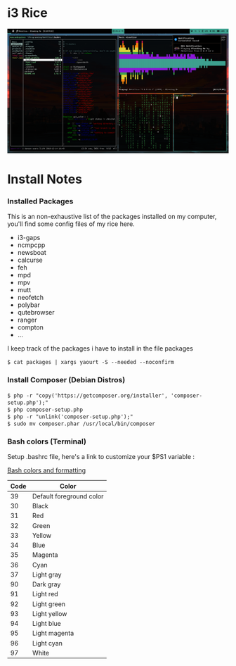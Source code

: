 # i3 Rice

![Alt](/screenshots/i3rice.png "i3 rice")

# Install Notes

### Installed Packages

This is an non-exhaustive list of the packages installed on my computer, you'll find some config files of my rice here.

* i3-gaps
* ncmpcpp
* newsboat
* calcurse
* feh
* mpd
* mpv
* mutt
* neofetch
* polybar
* qutebrowser
* ranger
* compton
* ...

I keep track of the packages i have to install in the file packages

```shell
$ cat packages | xargs yaourt -S --needed --noconfirm
```

### Install Composer (Debian Distros)

```shell
$ php -r "copy('https://getcomposer.org/installer', 'composer-setup.php');"
$ php composer-setup.php
$ php -r "unlink('composer-setup.php');"
$ sudo mv composer.phar /usr/local/bin/composer
```
### Bash colors (Terminal)

Setup .bashrc file, here's a link to customize your $PS1 variable :

[Bash colors and formatting](http://misc.flogisoft.com/bash/tip_colors_and_formatting)

| Code | Color                    |
|------|--------------------------|
| 39   | Default foreground color |
| 30   | Black                    |
| 31   | Red                      |
| 32   | Green                    |
| 33   | Yellow                   |
| 34   | Blue                     |
| 35   | Magenta                  |
| 36   | Cyan                     |
| 37   | Light gray               |
| 90   | Dark gray                |
| 91   | Light red                |
| 92   | Light green              |
| 93   | Light yellow             |
| 94   | Light blue               |
| 95   | Light magenta            |
| 96   | Light cyan               |
| 97   | White                    |



